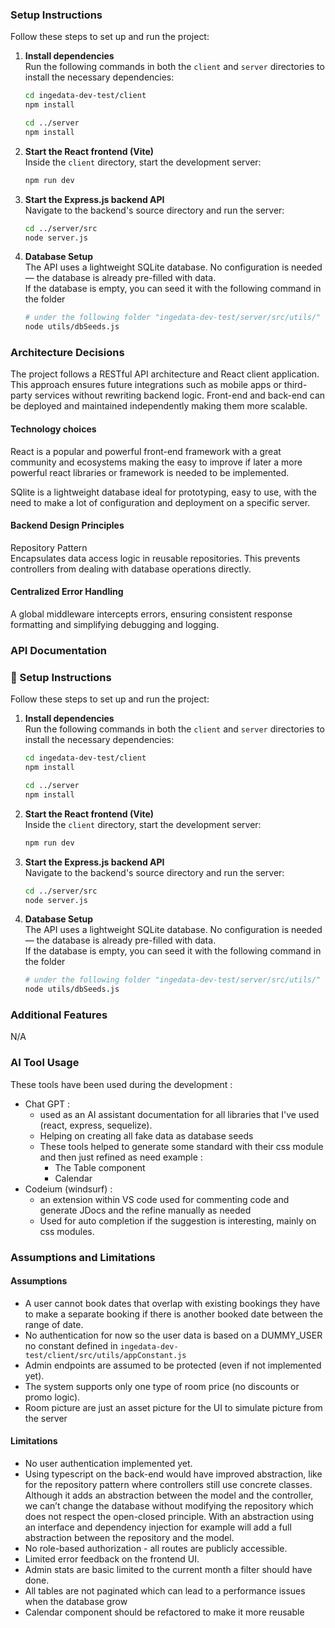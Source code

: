 ### Setup Instructions
Follow these steps to set up and run the project:

1. **Install dependencies**  
   Run the following commands in both the `client` and `server` directories to install the necessary dependencies:

   ```bash
   cd ingedata-dev-test/client
   npm install
   ```

   ```bash
   cd ../server
   npm install
   ```

2. **Start the React frontend (Vite)**  
   Inside the `client` directory, start the development server:

   ```bash
   npm run dev
   ```

3. **Start the Express.js backend API**  
   Navigate to the backend's source directory and run the server:

   ```bash
   cd ../server/src
   node server.js
   ```

4. **Database Setup**  
   The API uses a lightweight SQLite database. No configuration is needed — the database is already pre-filled with data.  
   If the database is empty, you can seed it with the following command in the folder 

   ```bash
   # under the following folder "ingedata-dev-test/server/src/utils/"
   node utils/dbSeeds.js
   ```

### Architecture Decisions
The project follows a RESTful API architecture and React client application. This approach ensures future integrations such as mobile apps or third-party services without rewriting backend logic. Front-end and back-end can be deployed and maintained independently making them more scalable.

#### Technology choices
React is a popular and powerful front-end framework with a great community and ecosystems making the easy to improve if later a more powerful react libraries or framework is needed to be implemented.  

SQlite is a lightweight database ideal for prototyping, easy to use, with the need to make a lot of configuration and deployment on a specific server.



#### Backend Design Principles  
Repository Pattern  
Encapsulates data access logic in reusable repositories. This prevents controllers from dealing with database operations directly.

#### Centralized Error Handling
A global middleware intercepts errors, ensuring consistent response formatting and simplifying debugging and logging.

### API Documentation
### 🔧 Setup Instructions

Follow these steps to set up and run the project:

1. **Install dependencies**  
   Run the following commands in both the `client` and `server` directories to install the necessary dependencies:

   ```bash
   cd ingedata-dev-test/client
   npm install
   ```

   ```bash
   cd ../server
   npm install
   ```

2. **Start the React frontend (Vite)**  
   Inside the `client` directory, start the development server:

   ```bash
   npm run dev
   ```

3. **Start the Express.js backend API**  
   Navigate to the backend's source directory and run the server:

   ```bash
   cd ../server/src
   node server.js
   ```

4. **Database Setup**  
   The API uses a lightweight SQLite database. No configuration is needed — the database is already pre-filled with data.  
   If the database is empty, you can seed it with the following command in the folder 

   ```bash
   # under the following folder "ingedata-dev-test/server/src/utils/"
   node utils/dbSeeds.js
   ```

### Additional Features
N/A


### AI Tool Usage
These tools have been used during the development :
  - Chat GPT : 
    - used as an AI assistant documentation for all libraries that I've used (react, express, sequelize). 
    - Helping on creating all fake data as database seeds
    - These tools helped to generate some standard with their css module and then just refined as need example :
      - The Table component
      - Calendar 
  - Codeium (windsurf) : 
    - an extension within VS code used for commenting code and generate JDocs and the refine manually as needed
    - Used for auto completion if the suggestion is interesting, mainly on css modules.

### Assumptions and Limitations
#### Assumptions  
   - A user cannot book dates that overlap with existing bookings they have to make a separate booking if there is another booked date between the range of date.
   - No authentication for now so the user data is based on a DUMMY_USER no constant defined in `ingedata-dev-test/client/src/utils/appConstant.js`
   - Admin endpoints are assumed to be protected (even if not implemented yet).
   - The system supports only one type of room price (no discounts or promo logic).
   - Room picture are just an asset picture for the UI to simulate picture from the server

#### Limitations
   - No user authentication implemented yet.
   - Using typescript on the back-end would have improved abstraction, like for the repository pattern where controllers still use concrete classes. Although it adds an abstraction between the model and the controller, we can’t change the database without modifying the repository which does not respect the open-closed principle. With an abstraction using an interface and dependency injection for example will add a full abstraction between the repository and the model. 
   - No role-based authorization - all routes are publicly accessible.
   - Limited error feedback on the frontend UI.
   - Admin stats are basic limited to the current month a filter should have done.
   - All tables are not paginated which can lead to a performance issues when the database grow
   - Calendar component should be refactored to make it more reusable

